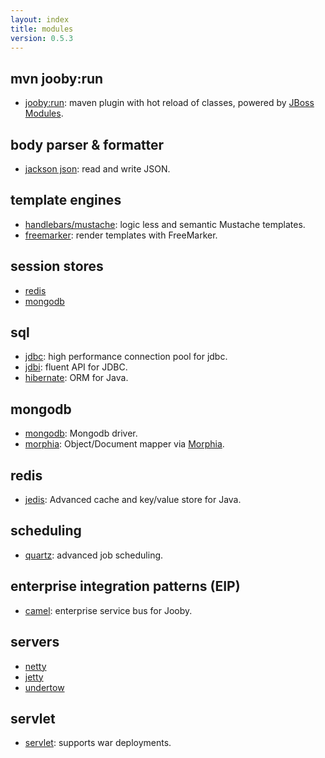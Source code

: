 ```yaml
---
layout: index
title: modules
version: 0.5.3
---
```


## mvn jooby:run

* [jooby:run](/doc/maven-plugin): maven plugin with hot reload of classes, powered by [JBoss Modules](https://github.com/jboss-modules/jboss-modules).

## body parser & formatter

* [jackson json](/doc/jackson): read and write JSON.

## template engines

* [handlebars/mustache](/doc/hbs): logic less and semantic Mustache templates.
* [freemarker](/doc/ftl): render templates with FreeMarker.

## session stores
* [redis](/doc/jedis/#redis-session-store)
* [mongodb](/doc/mongodb/#mongodb-session-store)

## sql

* [jdbc](/doc/jdbc): high performance connection pool for jdbc.
* [jdbi](/doc/jdbi): fluent API for JDBC.
* [hibernate](/doc/hbm): ORM for Java.

## mongodb
* [mongodb](/doc/mongodb): Mongodb driver.
* [morphia](/doc/morphia): Object/Document mapper via [Morphia](https://github.com/mongodb/morphia).

## redis
* [jedis](/doc/jedis): Advanced cache and key/value store for Java.

## scheduling

* [quartz](/doc/quartz): advanced job scheduling.

## enterprise integration patterns (EIP)

* [camel](/doc/camel): enterprise service bus for Jooby.

## servers

* [netty](/doc/netty)
* [jetty](/doc/jetty)
* [undertow](/doc/undertow)

## servlet

* [servlet](/doc/servlet): supports war deployments.
